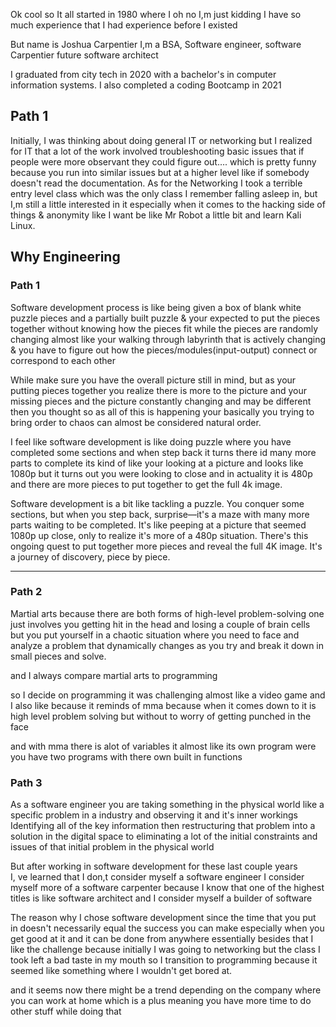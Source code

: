 
Ok cool so It all started in 1980 where I oh no I,m just kidding I have so much experience that I had experience before I existed

But name is Joshua Carpentier I,m a BSA, Software engineer, software Carpentier future software architect  
  
I graduated from city tech in 2020 with a bachelor's in computer information systems. I also completed a coding Bootcamp in 2021



## Path 1
  
Initially, I was thinking about doing general IT or networking but I realized for IT that a lot of the work involved troubleshooting basic issues that if people were more observant they could figure out…. which is pretty funny because you run into similar issues but at a higher level like if somebody doesn't read the documentation. As for the Networking I took a terrible entry level class which was the only class I remember falling asleep in, but I,m still a little interested in it  especially when it comes to the hacking side of things  & anonymity like I want be like Mr Robot a little bit and learn Kali Linux.








## Why Engineering  

### Path 1

  
Software development process is like being given a box of blank white puzzle pieces and a partially built puzzle & your expected to put the pieces together without knowing how the pieces fit while the pieces are randomly changing almost like your walking through labyrinth that is actively changing & you have to figure out how the pieces/modules(input-output) connect or correspond to each other  

  
While make sure you have the overall picture still in mind, but as your putting pieces together you realize there is more to the picture and your missing pieces and the picture constantly changing and may be different then you thought so as all of this is happening your basically you trying to bring order to chaos can almost be considered natural order.




I feel like software development is like doing puzzle where you have completed some sections and when step back it turns there id many more parts to complete its kind of like your looking at a picture and looks like 1080p but it turns out you were looking to close and in actuality it is 480p and there are more pieces to put together to get the full 4k image.  



  
Software development is a bit like tackling a puzzle. You conquer some sections, but when you step back, surprise—it's a maze with many more parts waiting to be completed. It's like peeping at a picture that seemed 1080p up close, only to realize it's more of a 480p situation. There's this ongoing quest to put together more pieces and reveal the full 4K image. It's a journey of discovery, piece by piece.



--- 

### Path 2
  
Martial arts because there are both forms of high-level problem-solving one just involves you getting hit in the head and losing a couple of brain cells but you put yourself in a chaotic situation where you need to face and analyze a problem that dynamically changes as you try and break it down in small pieces and solve.


and I always compare martial arts to programming  
  

  
so I decide on programming it was challenging almost like a video game and  
I also like because it reminds of mma because when it comes down to it is high level problem solving but without to worry of getting punched in the face  
  
and with mma there is alot of variables it almost like its own program were you have two programs with there own built in functions


### Path 3
As a software engineer you are taking something in the physical world like a specific problem in a industry and observing it and it's inner workings  
Identifying all of the key information then restructuring that problem into a solution in the digital space to eliminating a lot of the initial constraints and issues of that initial problem in the physical world  
  
  
But after working in software development for these last couple years  
I, ve learned that I don,t consider myself a software engineer I consider myself more of a software carpenter because I know that one of the highest titles is like software architect and I consider myself a builder of software


The reason why I chose software development since the time that you put in doesn't necessarily equal the success you can make especially when you get good at it and it can be done from anywhere essentially besides that I like the challenge because initially I was going to networking but the class I took left a bad taste in my mouth so I transition to programming because it seemed like something where I wouldn't get bored at.  
  
and it seems now there might be a trend depending on the company where you can work at home which is a plus meaning you have more time to do other stuff while doing that